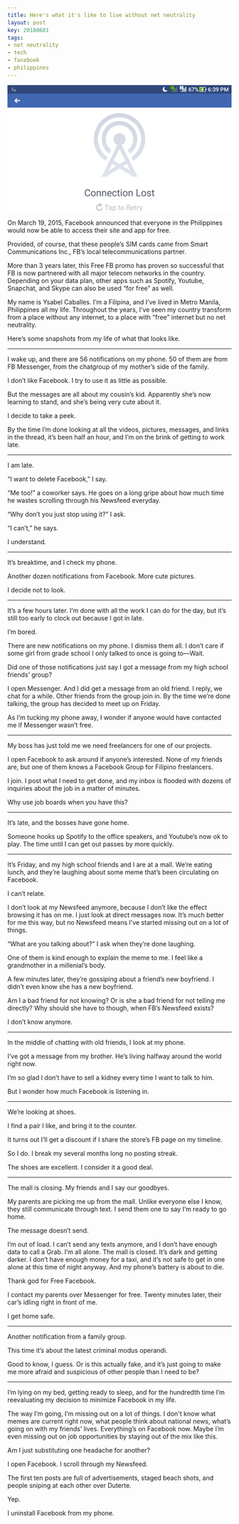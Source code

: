 ```yaml
---
title: Here's what it's like to live without net neutrality
layout: post
key: 20180601
tags:
- net neutrality
- tech
- facebook
- philippines
---
```


![Connection Lost](/assets/images/postsImgs/ConnectionLost.jpg)

On March 19, 2015, Facebook announced that everyone in the Philippines would now be able to access their site and app for free.

<!--more-->
Provided, of course, that these people’s SIM cards came from Smart Communications Inc., FB’s local telecommunications partner.

More than 3 years later, this Free FB promo has proven so successful that FB is now partnered with all major telecom networks in the country. Depending on your data plan, other apps such as Spotify, Youtube, Snapchat, and Skype can also be used “for free” as well.

My name is Ysabel Caballes. I’m a Filipina, and I’ve lived in Metro Manila, Philippines all my life. Throughout the years, I’ve seen my country transform from a place without any internet, to a place with “free” internet but no net neutrality.

Here’s some snapshots from my life of what that looks like.

<hr>

I wake up, and there are 56 notifications on my phone. 50 of them are from FB Messenger, from the chatgroup of my mother’s side of the family.

I don’t like Facebook. I try to use it as little as possible.

But the messages are all about my cousin’s kid. Apparently she’s now learning to stand, and she’s being very cute about it.

I decide to take a peek.

By the time I’m done looking at all the videos, pictures, messages, and links in the thread, it’s been half an hour, and I’m on the brink of getting to work late.

<hr>

I am late.

“I want to delete Facebook,” I say.

“Me too!” a coworker says. He goes on a long gripe about how much time he wastes scrolling through his Newsfeed everyday.

“Why don’t you just stop using it?” I ask.

“I can’t,” he says.

I understand.

<hr>

It’s breaktime, and I check my phone.

Another dozen notifications from Facebook. More cute pictures.

I decide not to look.

<hr>

It’s a few hours later. I’m done with all the work I can do for the day, but it’s still too early to clock out because I got in late.

I’m bored.

There are new notifications on my phone. I dismiss them all. I don’t care if some girl from grade school I only talked to once is going to—Wait.

Did one of those notifications just say I got a message from my high school friends’ group?

I open Messenger. And I did get a message from an old friend. I reply, we chat for a while. Other friends from the group join in. By the time we’re done talking, the group has decided to meet up on Friday.

As I’m tucking my phone away, I wonder if anyone would have contacted me if Messenger wasn’t free.

<hr>

My boss has just told me we need freelancers for one of our projects.

I open Facebook to ask around if anyone’s interested. None of my friends are, but one of them knows a Facebook Group for Filipino freelancers.

I join. I post what I need to get done, and my inbox is flooded with dozens of inquiries about the job in a matter of minutes.

Why use job boards when you have this?

<hr>

It’s late, and the bosses have gone home.

Someone hooks up Spotify to the office speakers, and Youtube’s now ok to play. The time until I can get out passes by more quickly.

<hr>

It’s Friday, and my high school friends and I are at a mall. We’re eating lunch, and they’re laughing about some meme that’s been circulating on Facebook.

I can’t relate.

I don’t look at my Newsfeed anymore, because I don’t like the effect browsing it has on me. I just look at direct messages now. It’s much better for me this way, but no Newsfeed means I’ve started missing out on a lot of things.

“What are you talking about?” I ask when they’re done laughing.

One of them is kind enough to explain the meme to me. I feel like a grandmother in a millenial’s body.

A few minutes later, they’re gossiping about a friend’s new boyfriend.
I didn’t even know she has a new boyfriend.

Am I a bad friend for not knowing? Or is she a bad friend for not telling me directly? Why should she have to though, when FB’s Newsfeed exists?

I don’t know anymore.

<hr>

In the middle of chatting with old friends, I look at my phone.

I’ve got a message from my brother. He’s living halfway around the world right now.

I’m so glad I don’t have to sell a kidney every time I want to talk to him.

But I wonder how much Facebook is listening in.

<hr>

We’re looking at shoes.

I find a pair I like, and bring it to the counter.

It turns out I’ll get a discount if I share the store’s FB page on my timeline.

So I do. I break my several months long no posting streak.

The shoes are excellent. I consider it a good deal.

<hr>

The mall is closing. My friends and I say our goodbyes.

My parents are picking me up from the mall. Unlike everyone else I know, they still communicate through text. I send them one to say I’m ready to go home.

The message doesn’t send.

I’m out of load. I can’t send any texts anymore, and I don’t have enough data to call a Grab. I’m all alone. The mall is closed. It’s dark and getting darker. I don’t have enough money for a taxi, and it’s not safe to get in one alone at this time of night anyway. And my phone’s battery is about to die.

Thank god for Free Facebook.

I contact my parents over Messenger for free. Twenty minutes later, their car’s idling right in front of me.

I get home safe.

<hr>

Another notification from a family group.

This time it’s about the latest criminal modus operandi.

Good to know, I guess. Or is this actually fake, and it’s just going to make me more afraid and suspicious of other people than I need to be?

<hr>

I’m lying on my bed, getting ready to sleep, and for the hundredth time I’m reevaluating my decision to minimize Facebook in my life.

The way I’m going, I’m missing out on a lot of things. I don't know what memes are current right now, what people think about national news, what’s going on with my friends’ lives. Everything’s on Facebook now. Maybe I’m even missing out on job opportunities by staying out of the mix like this.

Am I just substituting one headache for another?

I open Facebook. I scroll through my Newsfeed.

The first ten posts are full of advertisements, staged beach shots, and people sniping at each other over Duterte.

Yep.

I uninstall Facebook from my phone.